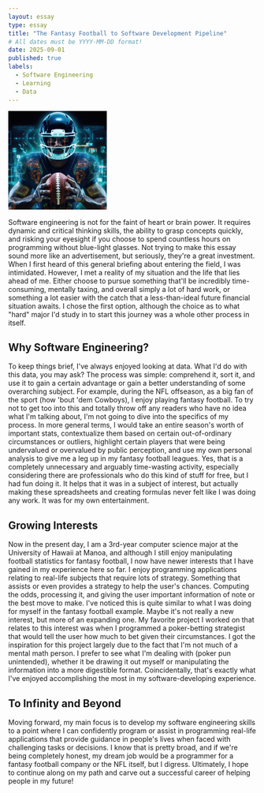 ```yaml
---
layout: essay
type: essay
title: "The Fantasy Football to Software Development Pipeline"
# All dates must be YYYY-MM-DD format!
date: 2025-09-01
published: true
labels:
  - Software Engineering
  - Learning
  - Data
---
```


<img width="200px" class="rounded float-start pe-4" src="/img/Fantasy-Fooball-Rosters-Lineups.jpg">

Software engineering is not for the faint of heart or brain power. It requires dynamic and critical thinking skills, the ability to grasp concepts quickly, and risking your eyesight if you choose to spend countless hours on programming without blue-light glasses. Not trying to make this essay sound more like an advertisement, but seriously, they're a great investment. When I first heard of this general briefing about entering the field, I was intimidated. However, I met a reality of my situation and the life that lies ahead of me. Either choose to pursue something that'll be incredibly time-consuming, mentally taxing, and overall simply a lot of hard work, or something a lot easier with the catch that a less-than-ideal future financial situation awaits. I chose the first option, although the choice as to what "hard" major I'd study in to start this journey was a whole other process in itself. 

## Why Software Engineering?
To keep things brief, I've always enjoyed looking at data. What I'd do with this data, you may ask? The process was simple: comprehend it, sort it, and use it to gain a certain advantage or gain a better understanding of some overarching subject. For example, during the NFL offseason, as a big fan of the sport (how 'bout 'dem Cowboys), I enjoy playing fantasy football. To try not to get too into this and totally throw off any readers who have no idea what I'm talking about, I'm not going to dive into the specifics of my process. In more general terms, I would take an entire season's worth of important stats, contextualize them based on certain out-of-ordinary circumstances or outliers, highlight certain players that were being undervalued or overvalued by public perception, and use my own personal analysis to give me a leg up in my fantasy football leagues. Yes, that is a completely unnecessary and arguably time-wasting activity, especially considering there are professionals who do this kind of stuff for free, but I had fun doing it. It helps that it was in a subject of interest, but actually making these spreadsheets and creating formulas never felt like I was doing any work. It was for my own entertainment.

## Growing Interests
Now in the present day, I am a 3rd-year computer science major at the University of Hawaii at Manoa, and although I still enjoy manipulating football statistics for fantasy football, I now have newer interests that I have gained in my experience here so far. I enjoy programming applications relating to real-life subjects that require lots of strategy. Something that assists or even provides a strategy to help the user's chances. Computing the odds, processing it, and giving the user important information of note or the best move to make. I've noticed this is quite similar to what I was doing for myself in the fantasy football example. Maybe it's not really a new interest, but more of an expanding one. My favorite project I worked on that relates to this interest was when I programmed a poker-betting strategist that would tell the user how much to bet given their circumstances. I got the inspiration for this project largely due to the fact that I'm not much of a mental math person. I prefer to see what I'm dealing with (poker pun unintended), whether it be drawing it out myself or manipulating the information into a more digestible format. Coincidentally, that's exactly what I've enjoyed accomplishing the most in my software-developing experience.

## To Infinity and Beyond
Moving forward, my main focus is to develop my software engineering skills to a point where I can confidently program or assist in programming real-life applications that provide guidance in people's lives when faced with challenging tasks or decisions. I know that is pretty broad, and if we're being completely honest, my dream job would be a programmer for a fantasy football company or the NFL itself, but I digress. Ultimately, I hope to continue along on my path and carve out a successful career of helping people in my future!
